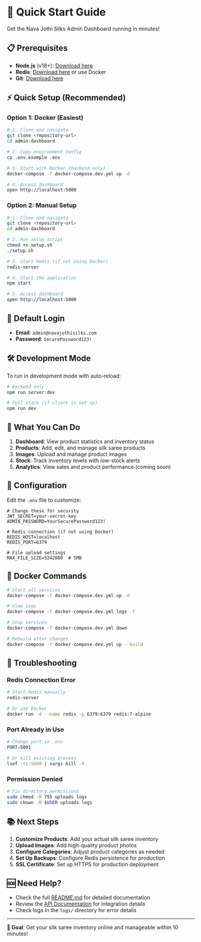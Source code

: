 # 🚀 Quick Start Guide

Get the Nava Jothi Silks Admin Dashboard running in minutes!

## 📋 Prerequisites

- **Node.js** (v18+): [Download here](https://nodejs.org/)
- **Redis**: [Download here](https://redis.io/download) or use Docker
- **Git**: [Download here](https://git-scm.com/)

## ⚡ Quick Setup (Recommended)

### Option 1: Docker (Easiest)
```bash
# 1. Clone and navigate
git clone <repository-url>
cd admin-dashboard

# 2. Copy environment config
cp .env.example .env

# 3. Start with Docker (backend only)
docker-compose -f docker-compose.dev.yml up -d

# 4. Access dashboard
open http://localhost:5000
```

### Option 2: Manual Setup
```bash
# 1. Clone and navigate
git clone <repository-url>
cd admin-dashboard

# 2. Run setup script
chmod +x setup.sh
./setup.sh

# 3. Start Redis (if not using Docker)
redis-server

# 4. Start the application
npm start

# 5. Access dashboard
open http://localhost:5000
```

## 🔑 Default Login

- **Email**: `admin@navajothisilks.com`
- **Password**: `SecurePassword123!`

## 🛠 Development Mode

To run in development mode with auto-reload:

```bash
# Backend only
npm run server:dev

# Full stack (if client is set up)
npm run dev
```

## 📱 What You Can Do

1. **Dashboard**: View product statistics and inventory status
2. **Products**: Add, edit, and manage silk saree products  
3. **Images**: Upload and manage product images
4. **Stock**: Track inventory levels with low-stock alerts
5. **Analytics**: View sales and product performance (coming soon)

## 🔧 Configuration

Edit the `.env` file to customize:

```env
# Change these for security
JWT_SECRET=your-secret-key
ADMIN_PASSWORD=YourSecurePassword123!

# Redis connection (if not using Docker)
REDIS_HOST=localhost
REDIS_PORT=6379

# File upload settings
MAX_FILE_SIZE=5242880  # 5MB
```

## 🐳 Docker Commands

```bash
# Start all services
docker-compose -f docker-compose.dev.yml up -d

# View logs
docker-compose -f docker-compose.dev.yml logs -f

# Stop services
docker-compose -f docker-compose.dev.yml down

# Rebuild after changes
docker-compose -f docker-compose.dev.yml up --build
```

## 🚨 Troubleshooting

### Redis Connection Error
```bash
# Start Redis manually
redis-server

# Or use Docker
docker run -d --name redis -p 6379:6379 redis:7-alpine
```

### Port Already in Use
```bash
# Change port in .env
PORT=5001

# Or kill existing process
lsof -ti:5000 | xargs kill -9
```

### Permission Denied
```bash
# Fix directory permissions
sudo chmod -R 755 uploads logs
sudo chown -R $USER uploads logs
```

## 📚 Next Steps

1. **Customize Products**: Add your actual silk saree inventory
2. **Upload Images**: Add high-quality product photos
3. **Configure Categories**: Adjust product categories as needed
4. **Set Up Backups**: Configure Redis persistence for production
5. **SSL Certificate**: Set up HTTPS for production deployment

## 🆘 Need Help?

- Check the full [README.md](./README.md) for detailed documentation
- Review the [API Documentation](#) for integration details
- Check logs in the `logs/` directory for error details

---

**🎯 Goal**: Get your silk saree inventory online and manageable within 10 minutes!